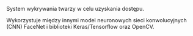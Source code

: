 System wykrywania twarzy w celu uzyskania dostępu.

Wykorzystuje między innymi model neuronowych sieci konwolucyjnych (CNN) FaceNet i biblioteki Keras/Tensorflow oraz OpenCV.
